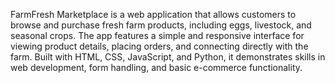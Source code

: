 FarmFresh Marketplace is a web application that allows customers to browse and purchase fresh farm products, including eggs, livestock, and seasonal crops. The app features a simple and responsive interface for viewing product details, placing orders, and connecting directly with the farm. Built with HTML, CSS, JavaScript, and Python, it demonstrates skills in web development, form handling, and basic e-commerce functionality.
